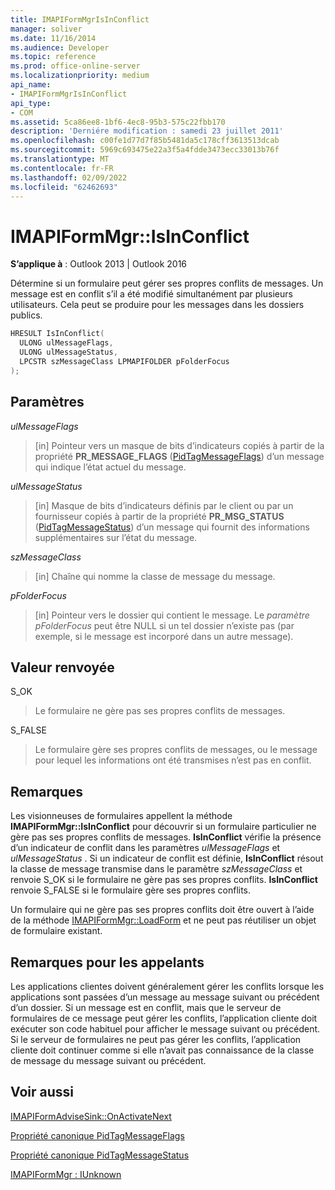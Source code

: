 ```yaml
---
title: IMAPIFormMgrIsInConflict
manager: soliver
ms.date: 11/16/2014
ms.audience: Developer
ms.topic: reference
ms.prod: office-online-server
ms.localizationpriority: medium
api_name:
- IMAPIFormMgrIsInConflict
api_type:
- COM
ms.assetid: 5ca86ee8-1bf6-4ec8-95b3-575c22fbb170
description: 'Derniére modification : samedi 23 juillet 2011'
ms.openlocfilehash: c00fe1d77d7f85b5481da5c178cff3613513dcab
ms.sourcegitcommit: 5969c693475e22a3f5a4fdde3473ecc33013b76f
ms.translationtype: MT
ms.contentlocale: fr-FR
ms.lasthandoff: 02/09/2022
ms.locfileid: "62462693"
---
```

# <a name="imapiformmgrisinconflict"></a>IMAPIFormMgr::IsInConflict

  
  
**S’applique à** : Outlook 2013 | Outlook 2016 
  
Détermine si un formulaire peut gérer ses propres conflits de messages. Un message est en conflit s’il a été modifié simultanément par plusieurs utilisateurs. Cela peut se produire pour les messages dans les dossiers publics.
  
```cpp
HRESULT IsInConflict(
  ULONG ulMessageFlags,
  ULONG ulMessageStatus,
  LPCSTR szMessageClass LPMAPIFOLDER pFolderFocus
);
```

## <a name="parameters"></a>Paramètres

 _ulMessageFlags_
  
> [in] Pointeur vers un masque de bits d’indicateurs copiés à partir de la propriété **PR_MESSAGE_FLAGS** ([PidTagMessageFlags](pidtagmessageflags-canonical-property.md)) d’un message qui indique l’état actuel du message.
    
 _ulMessageStatus_
  
> [in] Masque de bits d’indicateurs définis par le client ou par un fournisseur copiés à partir de la propriété **PR_MSG_STATUS** ([PidTagMessageStatus](pidtagmessagestatus-canonical-property.md)) d’un message qui fournit des informations supplémentaires sur l’état du message.
    
 _szMessageClass_
  
> [in] Chaîne qui nomme la classe de message du message.
    
 _pFolderFocus_
  
> [in] Pointeur vers le dossier qui contient le message. Le  _paramètre pFolderFocus_ peut être NULL si un tel dossier n’existe pas (par exemple, si le message est incorporé dans un autre message). 
    
## <a name="return-value"></a>Valeur renvoyée

S_OK 
  
> Le formulaire ne gère pas ses propres conflits de messages.
    
S_FALSE 
  
> Le formulaire gère ses propres conflits de messages, ou le message pour lequel les informations ont été transmises n’est pas en conflit.
    
## <a name="remarks"></a>Remarques

Les visionneuses de formulaires appellent la méthode **IMAPIFormMgr::IsInConflict** pour découvrir si un formulaire particulier ne gère pas ses propres conflits de messages. **IsInConflict** vérifie la présence d’un indicateur de conflit dans les paramètres _ulMessageFlags_ et  _ulMessageStatus_ . Si un indicateur de conflit est définie, **IsInConflict** résout la classe de message transmise dans le paramètre _szMessageClass_ et renvoie S_OK si le formulaire ne gère pas ses propres conflits. **IsInConflict** renvoie S_FALSE si le formulaire gère ses propres conflits. 
  
Un formulaire qui ne gère pas ses propres conflits doit être ouvert à l’aide de la méthode [IMAPIFormMgr::LoadForm](imapiformmgr-loadform.md) et ne peut pas réutiliser un objet de formulaire existant. 
  
## <a name="notes-to-callers"></a>Remarques pour les appelants

Les applications clientes doivent généralement gérer les conflits lorsque les applications sont passées d’un message au message suivant ou précédent d’un dossier. Si un message est en conflit, mais que le serveur de formulaires de ce message peut gérer les conflits, l’application cliente doit exécuter son code habituel pour afficher le message suivant ou précédent. Si le serveur de formulaires ne peut pas gérer les conflits, l’application cliente doit continuer comme si elle n’avait pas connaissance de la classe de message du message suivant ou précédent. 
  
## <a name="see-also"></a>Voir aussi



[IMAPIFormAdviseSink::OnActivateNext](imapiformadvisesink-onactivatenext.md)
  
[Propriété canonique PidTagMessageFlags](pidtagmessageflags-canonical-property.md)
  
[Propriété canonique PidTagMessageStatus](pidtagmessagestatus-canonical-property.md)
  
[IMAPIFormMgr : IUnknown](imapiformmgriunknown.md)

